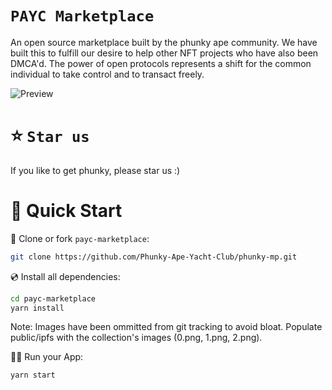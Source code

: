 # `PAYC Marketplace`

An open source marketplace built by the phunky ape community. We have built this to fulfill our desire to help other NFT projects who have also been DMCA'd. The power of open protocols represents a shift for the common individual to take control and to transact freely.

![Preview](payc.png)

# ⭐️ `Star us`

If you like to get phunky, please star us :)

# 🚀 Quick Start

📄 Clone or fork `payc-marketplace`:

```sh
git clone https://github.com/Phunky-Ape-Yacht-Club/phunky-mp.git
```

💿 Install all dependencies:

```sh
cd payc-marketplace
yarn install
```

Note:
Images have been ommitted from git tracking to avoid bloat. Populate public/ipfs with the collection's images (0.png, 1.png, 2.png).

🚴‍♂️ Run your App:

```sh
yarn start
```
